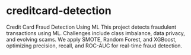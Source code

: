 # creditcard-detection
Credit Card Fraud Detection Using ML  This project detects fraudulent transactions using ML. Challenges include class imbalance, data privacy, and evolving scams. We apply SMOTE, Random Forest, and XGBoost, optimizing precision, recall, and ROC-AUC for real-time fraud detection.
